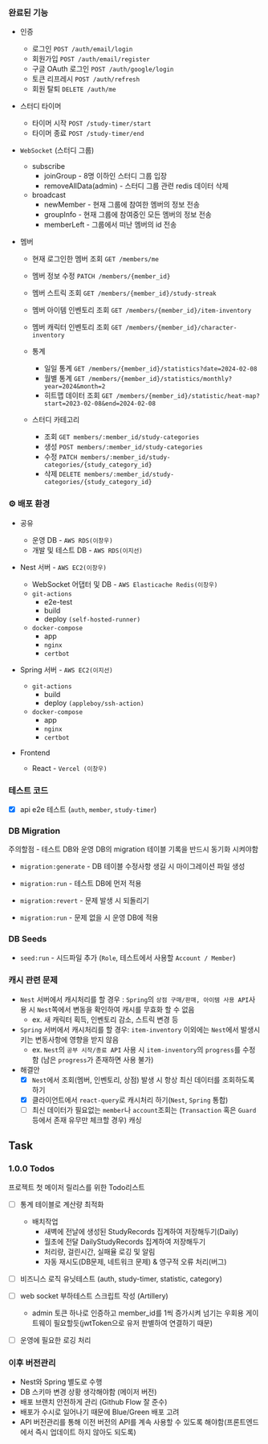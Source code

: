 ### 완료된 기능

- 인증

  - 로그인 `POST /auth/email/login`
  - 회원가입 `POST /auth/email/register`
  - 구글 OAuth 로그인 `POST /auth/google/login`
  - 토큰 리프레시 `POST /auth/refresh`
  - 회원 탈퇴 `DELETE /auth/me`

- 스터디 타이머

  - 타이머 시작 `POST /study-timer/start`
  - 타이머 종료 `POST /study-timer/end`

- `WebSocket` (스터디 그룹)

  - subscribe
    - joinGroup - 8명 이하인 스터디 그룹 입장
    - removeAllData(admin) - 스터디 그룹 관련 redis 데이터 삭제
  - broadcast
    - newMember - 현재 그룹에 참여한 멤버의 정보 전송
    - groupInfo - 현재 그룹에 참여중인 모든 멤버의 정보 전송
    - memberLeft - 그룹에서 떠난 멤버의 id 전송

- 멤버

  - 현재 로그인한 멤버 조회 `GET /members/me`
  - 멤버 정보 수정 `PATCH /members/{member_id}`
  - 멤버 스트릭 조회 `GET /members/{member_id}/study-streak`
  - 멤버 아이템 인벤토리 조회 `GET /members/{member_id}/item-inventory`
  - 멤버 캐릭터 인벤토리 조회 `GET /members/{member_id}/character-inventory`

  - 통계

    - 일일 통계 `GET /members/{member_id}/statistics?date=2024-02-08`
    - 월별 통계 `GET /members/{member_id}/statistics/monthly?year=2024&month=2`
    - 히트맵 데이터 조회 `GET /members/{member_id}/statistic/heat-map?start=2023-02-08&end=2024-02-08`

  - 스터디 카테고리

    - 조회 `GET members/:member_id/study-categories`
    - 생성 `POST members/:member_id/study-categories`
    - 수정 `PATCH members/:member_id/study-categories/{study_category_id}`
    - 삭제 `DELETE members/:member_id/study-categories/{study_category_id}`

### ⚙️ 배포 환경

- 공유

  - 운영 DB - `AWS RDS(이창우)`
  - 개발 및 테스트 DB - `AWS RDS(이지선)`

- Nest 서버 - `AWS EC2(이창우)`

  - WebSocket 어댑터 및 DB - `AWS Elasticache Redis(이창우)`
  - `git-actions`
    - e2e-test
    - build
    - deploy `(self-hosted-runner)`
  - `docker-compose`
    - app
    - `nginx`
    - `certbot`

- Spring 서버 - `AWS EC2(이지선)`

  - `git-actions`
    - build
    - deploy `(appleboy/ssh-action)`
  - `docker-compose`
    - app
    - `nginx`
    - `certbot`

- Frontend
  - React - `Vercel (이창우)`

### 테스트 코드

- [x] api e2e 테스트 (`auth`, `member`, `study-timer`)

### DB Migration

주의할점 - 테스트 DB와 운영 DB의 migration 테이블 기록을 반드시 동기화 시켜야함

- `migration:generate` - DB 테이블 수정사항 생길 시 마이그레이션 파일 생성

- `migration:run` - 테스트 DB에 먼저 적용

- `migration:revert` - 문제 발생 시 되돌리기

- `migration:run` - 문제 없을 시 운영 DB에 적용

### DB Seeds

- `seed:run` - 시드파일 추가 (`Role`, 테스트에서 사용할 `Account / Member`)

### 캐시 관련 문제

- `Nest` 서버에서 캐시처리를 할 경우 : `Spring`의 `상점 구매/판매, 아이템 사용 API`사용 시 `Nest`쪽에서 변동을 확인하여 캐시를 무효화 할 수 없음
  - ex. 새 캐릭터 획득, 인벤토리 감소, 스트릭 변경 등
- `Spring` 서버에서 캐시처리를 할 경우: `item-inventory` 이외에는 `Nest`에서 발생시키는 변동사항에 영향을 받지 않음
  - ex. `Nest`의 `공부 시작/종료 API` 사용 시 `item-inventory`의 `progress`를 수정함 (남은 `progress`가 존재하면 사용 불가)
- 해결안
  - [x] `Nest`에서 조회(멤버, 인벤토리, 상점) 발생 시 항상 최신 데이터를 조회하도록 하기
  - [x] 클라이언트에서 `react-query`로 캐시처리 하기(`Nest`, `Spring` 통합)
  - [ ] 최신 데이터가 필요없는 `member`나 `account`조회는 (`Transaction` 혹은 `Guard` 등에서 존재 유무만 체크할 경우) 캐싱

## Task

### 1.0.0 Todos

프로젝트 첫 메이저 릴리스를 위한 Todo리스트

- [ ] 통계 테이블로 계산량 최적화

  - 배치작업
    - 새벽에 전날에 생성된 StudyRecords 집계하여 저장해두기(Daily)
    - 월초에 전달 DailyStudyRecords 집계하여 저장해두기
    - 처리량, 걸린시간, 실패율 로깅 및 알림
    - 자동 재시도(DB문제, 네트워크 문제) & 영구적 오류 처리(버그)

- [ ] 비즈니스 로직 유닛테스트 (auth, study-timer, statistic, category)
- [ ] web socket 부하테스트 스크립트 작성 (Artillery)

  - admin 토큰 하나로 인증하고 member_id를 1씩 증가시켜 넘기는 우회용 게이트웨이 필요할듯(jwtToken으로 유저 판별하여 연결하기 때문)

- [ ] 운영에 필요한 로깅 처리

### 이후 버전관리

- Nest와 Spring 별도로 수행
- DB 스키마 변경 상황 생각해야함 (메이저 버전)
- 배포 브랜치 안전하게 관리 (Github Flow 잘 준수)
- 배포가 수시로 일어나기 때문에 Blue/Green 배포 고려
- API 버전관리를 통해 이전 버전의 API를 계속 사용할 수 있도록 해야함(프론트엔드에서 즉시 업데이트 하지 않아도 되도록)
